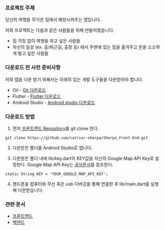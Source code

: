 ### 프로젝트 주제
당신의 여행을 무거운 짐에서 해방시켜주는 앱입니다.

저희 프로젝트는 다음과 같은 사람들을 위해 만들어졌습니다.
* 짐 걱정 없이 여행을 하고 싶은 사람들
* 자신의 일상 (ex. 출/퇴근길, 출장 등) 에서 주변에 있는 짐을 옮겨주고 돈을 소소하게 벌고 싶은 사람들

### 다운로드 전 사전 준비사항
저희 앱을 다운 받기 위해서는 아래의 있는 개발 도구들을 다운받아야 합니다.
* Git - [Git 다운로드](https://git-scm.com/downloads)
* Flutter - [Flutter 다운로드](https://docs.flutter.dev/get-started/install)
* Android Studio - [Android studio 다운로드](https://developer.android.com/studio?gclid=Cj0KCQiAnNacBhDvARIsABnDa69Cn0aaU6apzzZifQpmJQM6KHK8pEEXppVxDwRDyOIygTAtoF3zw3EaAlT_EALw_wcB&gclsrc=aw.ds)

### 다운로드 방법
1. 먼저 [프론트엔드 Repository](https://github.com/carrier-sherpa/Sherpa_Front-End)를 git clone 한다.
```
git clone https://github.com/carrier-sherpa/Sherpa_Front-End.git
```

2. 다운받은 폴더를 Android Studio로 엽니다.

3. 다운받은 폴더 내에 lib/key.dart의 KEY값을 자신의 Google Map API Key로 설정한다.
Google Map API Key는 [공식문서](https://developers.google.com/maps/get-started)를 참조한다.
   
```
static String KEY = 'YOUR_GOOGLE_MAP_API_KEY';
```

4. 핸드폰을 컴퓨터와 무선 혹은 usb 디버깅을 통해 연결한 후 lib/main.dart를 실행해 다운받습니다.

### 관련 문서
* [프론트엔드](https://github.com/carrier-sherpa/Sherpa_Front-End)
* [백엔드](https://github.com/carrier-sherpa/Sherpa)



<!--

**Here are some ideas to get you started:**

🙋‍♀️ A short introduction - what is your organization all about?
🌈 Contribution guidelines - how can the community get involved?
👩‍💻 Useful resources - where can the community find your docs? Is there anything else the community should know?
🍿 Fun facts - what does your team eat for breakfast?
🧙 Remember, you can do mighty things with the power of [Markdown](https://docs.github.com/github/writing-on-github/getting-started-with-writing-and-formatting-on-github/basic-writing-and-formatting-syntax)
-->
